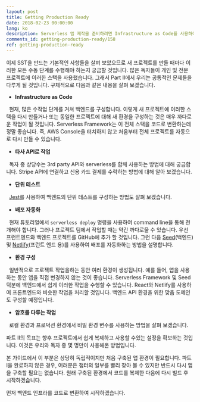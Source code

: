```yaml
---
layout: post
title: Getting Production Ready
date: 2018-02-23 00:00:00
lang: ko
description: Serverless 앱 제작을 준비하려면 Infrastructure as Code를 사용하여 구성해야합니다. 또한 dev/production을 위한 별도의 환경을 구성하고 배포를 자동화해야 합니다.
comments_id: getting-production-ready/158
ref: getting-production-ready
---
```


이제 SST을 만드는 기본적인 사항들을 살펴 보았으므로 새 프로젝트를 만들 때마다 이러한 모든 수동 단계를 수행해야 하는지 궁금할 것입니다. 많은 독자들이 개인 및 전문 프로젝트에 이러한 스택을 사용했습니다. 그래서 Part II에서 우리는 공통적인 문제들을 다루게 될 것입니다. 구체적으로 다음과 같은 내용을 살펴 보겠습니다.

- **Infrastructure as Code**

  현재, 많은 수작업 단계를 거쳐 백엔드를 구성합니다. 이렇게 새 프로젝트에 이러한 스택을 다시 만들거나 또는 동일한 프로젝트에 대해 새 환경을 구성하는 것은 매우 까다로운 작업이 될 것입니다. Serverless Framework는 이 전체 스택을 코드로 변환하는데 정말 좋습니다. 즉, AWS Console을 터치하지 않고 처음부터 전체 프로젝트를 자동으로 다시 만들 수 있습니다.

- **타사 API로 작업**

  독자 중 상당수는 3rd party API와 serverless를 함께 사용하는 방법에 대해 궁금합니다. Stripe API에 연결하고 신용 카드 결제를 수락하는 방법에 대해 알아 보겠습니다.

- **단위 테스트**

  [Jest](https://facebook.github.io/jest/)를 사용하여 백엔드의 단위 테스트를 구성하는 방법도 살펴 보겠습니다.

- **배포 자동화**

  현재 튜토리얼에서 `serverless deploy` 명령을 사용하여 command line을 통해 전개해야 합니다. 그러나 프로젝트 팀에서 작업할 때는 약간 까다로울 수 있습니다. 우선 프런트엔드와 백엔드 프로젝트를 GitHub에 추가 할 것입니다. 그런 다음 [Seed](https://seed.run)(백엔드) 및 [Netlify](https://netlify.com)(프런트 엔드 용)를 사용하여 배포를 자동화하는 방법을 설명합니다.

- **환경 구성**

  일반적으로 프로젝트 작업을하는 동안 여러 환경이 생성됩니다. 예를 들어, 앱을 사용하는 동안 앱을 직접 변경하지 않는 것이 좋습니다. Serverless Framework 및 Seed 덕분에 백엔드에서 쉽게 이러한 작업을 수행할 수 있습니다. React와 Netlify를 사용하여 프론트엔드와 비슷한 작업을 처리할 것입니다. 백엔드 API 환경을 위한 맞춤 도메인도 구성할 예정입니다.

- **암호를 다루는 작업**

  로컬 환경과 프로덕션 환경에서 비밀 환경 변수를 사용하는 방법을 살펴 보겠습니다.

파트 II의 목표는 향후 프로젝트에서 쉽게 복제하고 사용할 수있는 설정을 확보하는 것입니다. 이것은 우리와 독자 중 몇 명만이 사용해온 방법입니다.

본 가이드에서 이 부분은 상당히 독립적이지만 처음 구축된 앱 환경이 필요합니다. 파트 I을 완료하지 않은 경우, 여러분은 챕터의 일부를 빨리 찾아 볼 수 있지만 반드시 다시 앱을 구축할 필요는 없습니다. 원래 구축된 환경에서 코드를 복제한 다음에 다시 빌드 후 시작하겠습니다.

먼저 백엔드 인프라를 코드로 변환하여 시작하겠습니다.

